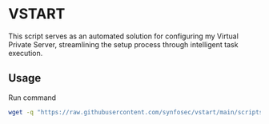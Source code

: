# VSTART

This script serves as an automated solution for configuring my Virtual Private Server, streamlining the setup process through intelligent task execution.

## Usage

Run command

```sh
wget -q "https://raw.githubusercontent.com/synfosec/vstart/main/scripts/vstart"; chmod +x vstart; ./vstart
```
